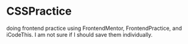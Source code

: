 # CSSPractice
doing frontend practice using FrontendMentor, FrontendPractice, and iCodeThis. I am not sure if I should save them individually. 
